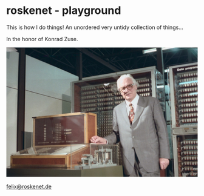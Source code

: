 # roskenet - playground

This is how I do things!
An unordered very untidy collection of things...

In the honor of Konrad Zuse.

![](README.assets/KonradZuseZ3.jpg)

<felix@roskenet.de>
